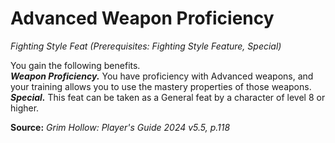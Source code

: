 # Advanced Weapon Proficiency
*Fighting Style Feat (Prerequisites: Fighting Style Feature, Special)*

You gain the following benefits.  
***Weapon Proficiency.*** You have proficiency with Advanced weapons, and your training allows you to use the mastery properties of those weapons.  
***Special.*** This feat can be taken as a General feat by a character of level 8 or higher.

**Source:** *Grim Hollow: Player's Guide 2024 v5.5, p.118*